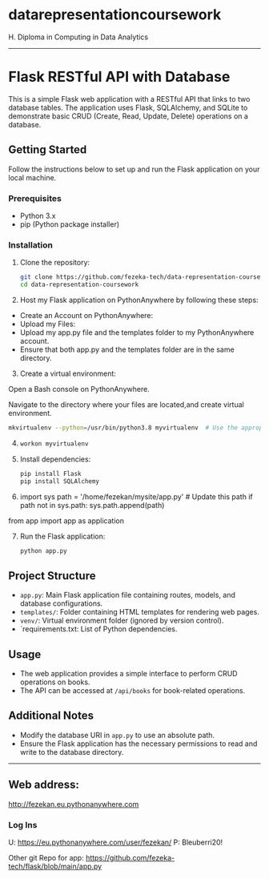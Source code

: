 # datarepresentationcoursework
H. Diploma in Computing in Data Analytics


---

# Flask RESTful API with Database

This is a simple Flask web application with a RESTful API that links to two database tables. The application uses Flask, SQLAlchemy, and SQLite to demonstrate basic CRUD (Create, Read, Update, Delete) operations on a database.

## Getting Started

Follow the instructions below to set up and run the Flask application on your local machine.

### Prerequisites

- Python 3.x
- pip (Python package installer)

### Installation

1. Clone the repository:

   ```bash
   git clone https://github.com/fezeka-tech/data-representation-coursework.git
   cd data-representation-coursework
   ```

2. Host my Flask application on PythonAnywhere by following these steps:

- Create an Account on PythonAnywhere:
- Upload my Files:
- Upload my app.py file and the templates folder to my PythonAnywhere account. 
- Ensure that both app.py and the templates folder are in the same directory.

3. Create a virtual environment:

Open a Bash console on PythonAnywhere.

Navigate to the directory where your files are located,and create virtual environment.
    
  ```bash
  mkvirtualenv --python=/usr/bin/python3.8 myvirtualenv  # Use the appropriate Python version
  ```

4. ```bash
   workon myvirtualenv
   ```

5. Install dependencies:

   ```bash
   pip install Flask
   pip install SQLAlchemy
   ```

6. import sys
   path = '/home/fezekan/mysite/app.py'  # Update this path
  if path not in sys.path:
      sys.path.append(path)

from app import app as application

7. Run the Flask application:

   ```bash
   python app.py
   ```
   

## Project Structure

- `app.py`: Main Flask application file containing routes, models, and database configurations.
- `templates/`: Folder containing HTML templates for rendering web pages.
- `venv/`: Virtual environment folder (ignored by version control).
- `requirements.txt: List of Python dependencies.

## Usage

- The web application provides a simple interface to perform CRUD operations on books.
- The API can be accessed at `/api/books` for book-related operations.

## Additional Notes

- Modify the database URI in `app.py` to use an absolute path.
- Ensure the Flask application has the necessary permissions to read and write to the database directory.

---

## Web address: 
http://fezekan.eu.pythonanywhere.com

### Log Ins
U: https://eu.pythonanywhere.com/user/fezekan/
P: Bleuberri20!

Other git Repo for app: https://github.com/fezeka-tech/flask/blob/main/app.py
